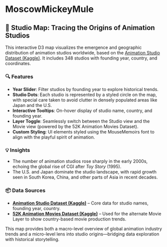 # MoscowMickeyMule

## 🎯 Studio Map: Tracing the Origins of Animation Studios

This interactive D3 map visualizes the emergence and geographic distribution of animation studios worldwide, based on the [Animation Studio Dataset (Kaggle)](https://www.kaggle.com/datasets/). It includes 348 studios with founding year, country, and coordinates.

### 🔍 Features

- **Year Slider**: Filter studios by founding year to explore historical trends.
- **Studio Dots**: Each studio is represented by a styled circle on the map, with special care taken to avoid clutter in densely populated areas like Japan and the U.S.
- **Interactive Tooltips**: On-hover display of studio name, country, and founding year.
- **Layer Toggle**: Seamlessly switch between the Studio view and the Movie view (powered by the 52K Animation Movies Dataset).
- **Custom Styling**: UI elements styled using the MouseMemoirs font to align with the playful spirit of animation.

### 💡 Insights

- The number of animation studios rose sharply in the early 2000s, echoing the global rise of CGI after _Toy Story_ (1995).
- The U.S. and Japan dominate the studio landscape, with rapid growth seen in South Korea, China, and other parts of Asia in recent decades.

### 📦 Data Sources

- **[Animation Studio Dataset (Kaggle)](https://www.kaggle.com/datasets/)** – Core data for studio names, founding year, country.
- **[52K Animation Movies Dataset (Kaggle)](https://www.kaggle.com/datasets/)** – Used for the alternate Movie Layer to show country-based movie production trends.

This map provides both a macro-level overview of global animation industry trends and a micro-level lens into studio origins—bridging data exploration with historical storytelling.
